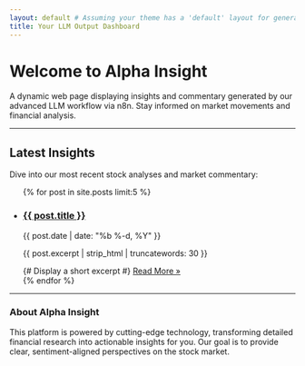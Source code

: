 ```yaml
---
layout: default # Assuming your theme has a 'default' layout for general pages
title: Your LLM Output Dashboard
---
```


# Welcome to Alpha Insight

A dynamic web page displaying insights and commentary generated by our advanced LLM workflow via n8n. Stay informed on market movements and financial analysis.

---

## Latest Insights

Dive into our most recent stock analyses and market commentary:

<ul class="post-list">
  {% for post in site.posts limit:5 %} 
  <li>
    <h3>
      <a class="post-link" href="{{ post.url | relative_url }}">
        {{ post.title }}
      </a>
    </h3>
    <time datetime="{{ post.date | date_to_xmlschema }}">{{ post.date | date: "%b %-d, %Y" }}</time>
    <p>{{ post.excerpt | strip_html | truncatewords: 30 }}</p> {# Display a short excerpt #}
    <a href="{{ post.url | relative_url }}" class="read-more-link">Read More &raquo;</a>
  </li>
  {% endfor %}
</ul>

---

### About Alpha Insight

This platform is powered by cutting-edge technology, transforming detailed financial research into actionable insights for you. Our goal is to provide clear, sentiment-aligned perspectives on the stock market.


